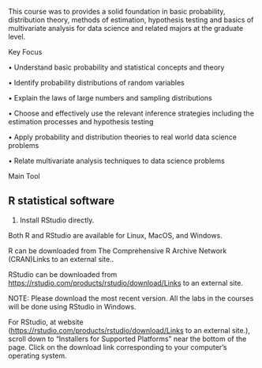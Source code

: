 This course was to provides a solid foundation in basic probability, distribution theory, methods of estimation, hypothesis testing and basics of multivariate analysis for data science and related majors at the graduate level.

Key Focus

• Understand basic probability and statistical concepts and theory

• Identify probability distributions of random variables

• Explain the laws of large numbers and sampling distributions

• Choose and effectively use the relevant inference strategies including the estimation processes
and hypothesis testing

• Apply probability and distribution theories to real world data science problems

• Relate multivariate analysis techniques to data science problems

Main Tool

## R statistical software

1. Install RStudio directly.  

Both R and RStudio are available for Linux, MacOS, and Windows.

R can be downloaded from The Comprehensive R Archive Network (CRAN)Links to an external site..

RStudio can be downloaded from https://rstudio.com/products/rstudio/download/Links to an external site.

NOTE: Please download the most recent version.  All the labs in the courses will be done using   RStudio in Windows.

For RStudio, at website (https://rstudio.com/products/rstudio/download/Links to an external site.), scroll down to “Installers for Supported Platforms” near the bottom of the page. Click on the download link corresponding to your computer’s operating system.
